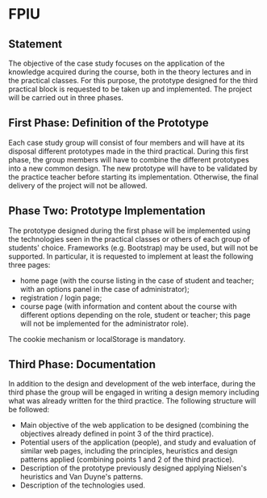 # FPIU

## Statement
The objective of the case study focuses on the application of the knowledge acquired during the course, both in the theory lectures and in the practical classes. For this purpose, the prototype designed for the third practical block is requested to be taken up and implemented. 
The project will be carried out in three phases.

## First Phase: Definition of the Prototype
Each case study group will consist of four members and will have at its disposal different prototypes made in the third practical. During this first phase, the group members will have to combine the different prototypes into a new common design. The new prototype will have to be validated by the practice teacher before starting its implementation. Otherwise, the final delivery of the project will not be allowed.

## Phase Two: Prototype Implementation
The prototype designed during the first phase will be implemented using the technologies seen in the practical classes or others of each group of students' choice. Frameworks (e.g. Bootstrap) may be used, but will not be supported. In particular, it is requested to implement at least the following three pages:
- home page (with the course listing in the case of student and teacher; with an options panel in the case of administrator);
- registration / login page;
- course page (with information and content about the course with different options depending on the role, student or teacher; this page will not be implemented for the administrator role).

The cookie mechanism or localStorage is mandatory.

## Third Phase: Documentation
In addition to the design and development of the web interface, during the third phase the group will be engaged in writing a design memory including what was already written for the third practice. The following structure will be followed:
- Main objective of the web application to be designed (combining the objectives already defined in point 3 of the third practice).
- Potential users of the application (people), and study and evaluation of similar web pages, including the principles, heuristics and design patterns applied (combining points 1 and 2 of the third practice).
- Description of the prototype previously designed applying Nielsen's heuristics and Van Duyne's patterns.
- Description of the technologies used.